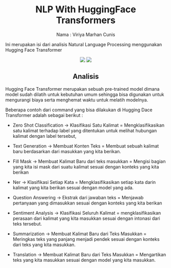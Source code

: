 <h1 align="center"> NLP With HuggingFace Transformers </h1>
<p align="center"> 
Nama                : Viriya Marhan Cunis
</p>
<p align='center>
Asal Universitas    : Institut Teknologi Batam
  </p>
  <p align='center>
Ini merupakan isi dari analisis Natural Language Processing menggunakan Hugging Face Transformer
</p>

<div align="center">

<img src="https://img.shields.io/badge/python-3670A0?style=for-the-badge&logo=python&logoColor=ffdd54">
<img src="https://img.shields.io/badge/jupyter-%23FA0F00.svg?style=for-the-badge&logo=jupyter&logoColor=white">

</div>

<h2 align="center"> Analisis </h2> 

Hugging Face Transformer merupakan sebuah pre-trained model dimana model sudah dilatih untuk kebutuhan umum sehingga bisa digunakan untuk mengurangi biaya serta menghemat waktu untuk melatih modelnya.

Beberapa contoh dari command yang bisa dilakukan di Hugging Dace Transformer adalah sebagai berikut :

- Zero Shot Classification -> Klasifikasi Satu Kalimat = Mengklasifikasikan satu kalimat terhadap label yang ditentukan untuk melihat hubungan kalimat dengan label tersebut,

- Text Generation -> Membuat Konten Teks = Membuat sebuah kalimat baru berdasarkan dari masukkan yang kita berikan.

- Fill Mask -> Membuat Kalimat Baru dari teks masukkan = Mengisi bagian yang kita isi mask dari suatu kalimat sesuai dengan konteks yang kita berikan

- Ner -> Klasifikasi Setiap Kata = Mengklasifikasikan setiap kata darin kalimat yang kita berikan sesuai dengan model yang ada.

- Question Answering -> Ekstrak dari jawaban teks = Menjawab pertanyaan yang dimasukkan sesuai dengan konteks yang kita berikan

- Sentiment Analysis -> Klasifikasi Seluruh Kalimat = mengklasifikasikan perasaan dari kalimat yang kita masukkan sesuai dengan intonasi dari teks tersebut.

- Summarization -> Membuat Kalimat Baru dari Teks Masukkan = Meringkas teks yang panjang menjadi pendek sesuai dengan konteks dari teks yang kita masukkan.

- Translation -> Membuat Kalimat Baru dari Teks Masukkan = Mengartikan teks yang kita masukkan sesuai dengan model yang kita masukkan.
